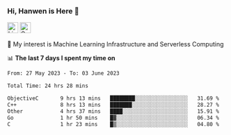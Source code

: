 ### Hi, Hanwen is Here 👋
<p>
	<a href="https://www.linkedin.com/in/liu-hanwen/"><img src="https://img.shields.io/badge/@hanwen-0A66C2?style=flat&logo=LinkedIn&logoColor=white" alt="Linkedin"  height="25px"/></a> 
	<a href="https://scholar.google.com/citations?user=HDF0su0AAAAJ"><img src="https://img.shields.io/badge/scholar-4385FE.svg?&style=plastic&logo=google-scholar&logoColor=white" alt="Google Scholar" height="25px"> </a>
</p>
🌱 My interest is Machine Learning Infrastructure and Serverless Computing

📊 **The last 7 days I spent my time on** 
<!--START_SECTION:waka-->

```txt
From: 27 May 2023 - To: 03 June 2023

Total Time: 24 hrs 28 mins

ObjectiveC       9 hrs 13 mins   ████████░░░░░░░░░░░░░░░░░   31.69 %
C++              8 hrs 13 mins   ███████░░░░░░░░░░░░░░░░░░   28.27 %
Other            4 hrs 37 mins   ████░░░░░░░░░░░░░░░░░░░░░   15.91 %
Go               1 hr 50 mins    █▓░░░░░░░░░░░░░░░░░░░░░░░   06.34 %
C                1 hr 23 mins    █▒░░░░░░░░░░░░░░░░░░░░░░░   04.80 %
```

<!--END_SECTION:waka-->


<!--
**david990917/david990917** is a ✨ _special_ ✨ repository because its `README.md` (this file) appears on your GitHub profile.

Here are some ideas to get you started:

- 🔭 I’m currently working on ...
- 🌱 I’m currently learning ...
- 👯 I’m looking to collaborate on ...
- 🤔 I’m looking for help with ...
- 💬 Ask me about ...
- 📫 How to reach me: ...
- 😄 Pronouns: ...
- ⚡ Fun fact: ...
-->
